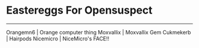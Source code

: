 # Eastereggs For Opensuspect

------------------------------
Orangemn6 | Orange computer thing
Moxvallix | Moxvallix Gem
Cukmekerb | Hairpods
Nicemicro | NiceMicro's FACE!!
